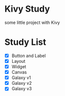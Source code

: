# Kivy Study
 some little project with Kivy
# Study List
- [x] Button and Label
- [x] Layout
- [x] Widget
- [x] Canvas
- [x] Galaxy v1
- [x] Galaxy v2
- [x] Galaxy v3
